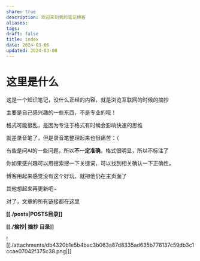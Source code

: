 ```yaml
---
share: true
description: 欢迎来到我的笔记博客
aliases: 
tags: 
draft: false
title: index
date: 2024-03-06
updated: 2024-03-08
---
```

# 这里是什么

这是一个知识笔记，没什么正经的内容，就是浏览互联网的时候的摘抄

主要是自己感兴趣的一些东西，不是专业的哦！

格式可能很乱，是因为专注于格式有时候会影响快速的思维

就差录音笔了，但是录音笔整理起来也很痛苦：（

有些是问AI的一些问题，所以**不一定准确**。格式很明显，所以不标注了

你如果感兴趣可以用搜索搜一下关键词，可以找到相关确认一下正确性。

博客用起来感觉没有这个好玩，就把他仍在主页面了

其他想起来再更新吧~

对了，文章的所有链接都在这里


**[[./posts|POSTS目录]]**


**[[./摘抄| 摘抄 目录]]**

![[./attachments/db4320b1e5b4bac3b063a87d8335ad635b776137c59db3c1ccae07042f375c38.png|]]